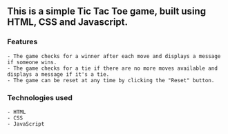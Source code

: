 ## This is a simple Tic Tac Toe game, built using HTML, CSS and Javascript.

### Features

    - The game checks for a winner after each move and displays a message if someone wins.
    - The game checks for a tie if there are no more moves available and displays a message if it's a tie.
    - The game can be reset at any time by clicking the "Reset" button.

### Technologies used

    - HTML
    - CSS
    - JavaScript
